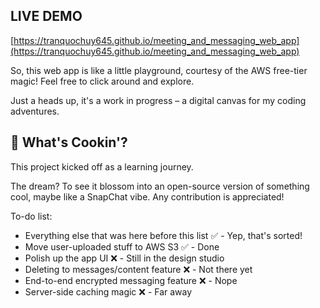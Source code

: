 ## LIVE DEMO
[https://tranquochuy645.github.io/meeting_and_messaging_web_app](https://tranquochuy645.github.io/meeting_and_messaging_web_app)

So, this web app is like a little playground, courtesy of the AWS free-tier magic! Feel free to click around and explore.

Just a heads up, it's a work in progress – a digital canvas for my coding adventures.

## 🚀 What's Cookin'?

This project kicked off as a learning journey. 

The dream? To see it blossom into an open-source version of something cool, maybe like a SnapChat vibe. Any contribution is appreciated!

To-do list:

- Everything else that was here before this list ✅ - Yep, that's sorted!
- Move user-uploaded stuff to AWS S3 ✅ - Done
- Polish up the app UI ❌ - Still in the design studio
- Deleting to messages/content feature ❌ - Not there yet
- End-to-end encrypted messaging feature ❌ - Nope
- Server-side caching magic ❌ - Far away

